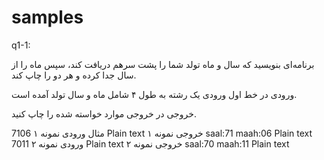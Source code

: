 # samples
q1-1:

برنامه‌ای بنویسید که سال و ماه تولد شما را پشت سرهم دریافت کند، سپس ماه را از سال جدا کرده و هر دو را چاپ کند.

ورودی
در خط اول ورودی یک رشته به طول ۴ شامل ماه و سال تولد آمده است.

خروجی
در خروجی موارد خواسته شده را چاپ کنید.

مثال
ورودی نمونه ۱
7106
Plain text
خروجی نمونه ۱
saal:71
maah:06
Plain text
ورودی نمونه ۲
7011
Plain text
خروجی نمونه ۲
saal:70
maah:11
Plain text
